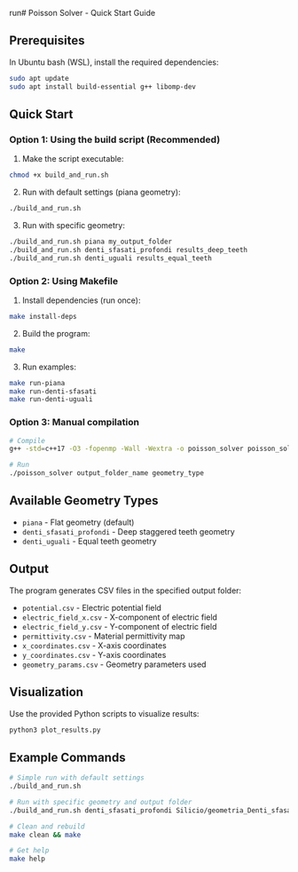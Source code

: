 run# Poisson Solver - Quick Start Guide

## Prerequisites

In Ubuntu bash (WSL), install the required dependencies:

```bash
sudo apt update
sudo apt install build-essential g++ libomp-dev
```

## Quick Start

### Option 1: Using the build script (Recommended)

1. Make the script executable:
```bash
chmod +x build_and_run.sh
```

2. Run with default settings (piana geometry):
```bash
./build_and_run.sh
```

3. Run with specific geometry:
```bash
./build_and_run.sh piana my_output_folder
./build_and_run.sh denti_sfasati_profondi results_deep_teeth
./build_and_run.sh denti_uguali results_equal_teeth
```

### Option 2: Using Makefile

1. Install dependencies (run once):
```bash
make install-deps
```

2. Build the program:
```bash
make
```

3. Run examples:
```bash
make run-piana
make run-denti-sfasati
make run-denti-uguali
```

### Option 3: Manual compilation

```bash
# Compile
g++ -std=c++17 -O3 -fopenmp -Wall -Wextra -o poisson_solver poisson_solver.cpp geometry_definitions.cpp

# Run
./poisson_solver output_folder_name geometry_type
```

## Available Geometry Types

- `piana` - Flat geometry (default)
- `denti_sfasati_profondi` - Deep staggered teeth geometry
- `denti_uguali` - Equal teeth geometry

## Output

The program generates CSV files in the specified output folder:
- `potential.csv` - Electric potential field
- `electric_field_x.csv` - X-component of electric field
- `electric_field_y.csv` - Y-component of electric field  
- `permittivity.csv` - Material permittivity map
- `x_coordinates.csv` - X-axis coordinates
- `y_coordinates.csv` - Y-axis coordinates
- `geometry_params.csv` - Geometry parameters used

## Visualization

Use the provided Python scripts to visualize results:
```bash
python3 plot_results.py
```

## Example Commands

```bash
# Simple run with default settings
./build_and_run.sh

# Run with specific geometry and output folder
./build_and_run.sh denti_sfasati_profondi Silicio/geometria_Denti_sfasati_test

# Clean and rebuild
make clean && make

# Get help
make help
```
